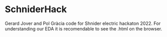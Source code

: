 # SchniderHack
Gerard Jover and Pol Gràcia code for Shnider electric hackaton 2022.
For understanding our EDA it is recomendable to see the .html on the browser.
